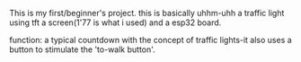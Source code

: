 This is my first/beginner's project.
this is basically uhhm-uhh a traffic light using tft a screen(1'77 is what i used) and a esp32 board.

function:
a typical countdown with the concept of traffic lights-it also uses a button to stimulate the
'to-walk button'.
